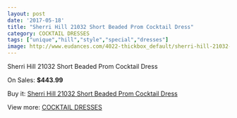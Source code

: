 ```yaml
---
layout: post
date: '2017-05-18'
title: "Sherri Hill 21032 Short Beaded Prom Cocktail Dress"
category: COCKTAIL DRESSES
tags: ["unique","hill","style","special","dresses"]
image: http://www.eudances.com/4022-thickbox_default/sherri-hill-21032-short-beaded-prom-cocktail-dress.jpg
---
```

Sherri Hill 21032 Short Beaded Prom Cocktail Dress

On Sales: **$443.99**
<a href="https://www.eudances.com/en/cocktail-dresses/1350-sherri-hill-21032-short-beaded-prom-cocktail-dress.html"><amp-img layout="responsive" width="600" height="600" src="//www.eudances.com/4022-thickbox_default/sherri-hill-21032-short-beaded-prom-cocktail-dress.jpg" alt="Sherri Hill 21032 Short Beaded Prom Cocktail Dress 0" /></a>
<a href="https://www.eudances.com/en/cocktail-dresses/1350-sherri-hill-21032-short-beaded-prom-cocktail-dress.html"><amp-img layout="responsive" width="600" height="600" src="//www.eudances.com/4027-thickbox_default/sherri-hill-21032-short-beaded-prom-cocktail-dress.jpg" alt="Sherri Hill 21032 Short Beaded Prom Cocktail Dress 1" /></a>
<a href="https://www.eudances.com/en/cocktail-dresses/1350-sherri-hill-21032-short-beaded-prom-cocktail-dress.html"><amp-img layout="responsive" width="600" height="600" src="//www.eudances.com/4026-thickbox_default/sherri-hill-21032-short-beaded-prom-cocktail-dress.jpg" alt="Sherri Hill 21032 Short Beaded Prom Cocktail Dress 2" /></a>
<a href="https://www.eudances.com/en/cocktail-dresses/1350-sherri-hill-21032-short-beaded-prom-cocktail-dress.html"><amp-img layout="responsive" width="600" height="600" src="//www.eudances.com/4025-thickbox_default/sherri-hill-21032-short-beaded-prom-cocktail-dress.jpg" alt="Sherri Hill 21032 Short Beaded Prom Cocktail Dress 3" /></a>
<a href="https://www.eudances.com/en/cocktail-dresses/1350-sherri-hill-21032-short-beaded-prom-cocktail-dress.html"><amp-img layout="responsive" width="600" height="600" src="//www.eudances.com/4024-thickbox_default/sherri-hill-21032-short-beaded-prom-cocktail-dress.jpg" alt="Sherri Hill 21032 Short Beaded Prom Cocktail Dress 4" /></a>
<a href="https://www.eudances.com/en/cocktail-dresses/1350-sherri-hill-21032-short-beaded-prom-cocktail-dress.html"><amp-img layout="responsive" width="600" height="600" src="//www.eudances.com/4023-thickbox_default/sherri-hill-21032-short-beaded-prom-cocktail-dress.jpg" alt="Sherri Hill 21032 Short Beaded Prom Cocktail Dress 5" /></a>

Buy it: [Sherri Hill 21032 Short Beaded Prom Cocktail Dress](https://www.eudances.com/en/cocktail-dresses/1350-sherri-hill-21032-short-beaded-prom-cocktail-dress.html "Sherri Hill 21032 Short Beaded Prom Cocktail Dress")

View more: [COCKTAIL DRESSES](https://www.eudances.com/en/14-cocktail-dresses "COCKTAIL DRESSES")